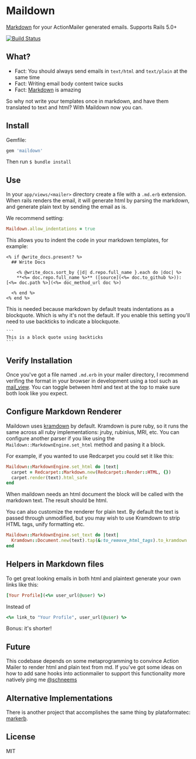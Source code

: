 # Maildown

[Markdown](http://daringfireball.net/projects/markdown/syntax) for your ActionMailer generated emails. Supports Rails 5.0+

[![Build Status](https://travis-ci.org/schneems/maildown.svg?branch=schneems%2F2.0.0)](https://travis-ci.org/schneems/maildown)

## What?

- Fact: You should always send emails in `text/html` and `text/plain` at the same time
- Fact: Writing email body content twice sucks
- Fact: [Markdown](http://daringfireball.net/projects/markdown/syntax) is amazing

So why not write your templates once in markdown, and have them translated to text and html? With Maildown now you can.

## Install

Gemfile:

```ruby
gem 'maildown'
```

Then run `$ bundle install`

## Use

In your `app/views/<mailer>` directory create a file with a `.md.erb` extension. When rails renders the email, it will generate html by parsing the markdown, and generate plain text by sending the email as is.

We recommend setting:

```ruby
Maildown.allow_indentations = true
```

This allows you to indent the code in your markdown templates, for example:

```
<% if @write_docs.present? %>
  ## Write Docs

    <% @write_docs.sort_by {|d| d.repo.full_name }.each do |doc| %>
    **<%= doc.repo.full_name %>** ([source](<%= doc.to_github %>)): [<%= doc.path %>](<%= doc_method_url doc %>)

  <% end %>
<% end %>
```

This is needed because markdown by default treats indentations as a blockquote. Which is why it's not the default. If you enable this setting you'll need to use backticks to indicate a blockquote.

    ```
    This is a block quote using backticks
    ```

## Verify Installation

Once you've got a file named `.md.erb` in your mailer directory, I recommend verifing the format in your browser in development using a tool such as [mail_view](https://github.com/basecamp/mail_view). You can toggle between html and text at the top to make sure both look like you expect.

## Configure Markdown Renderer

Maildown uses [kramdown](https://github.com/gettalong/kramdown) by default.
Kramdown is pure ruby, so it runs the same across all ruby implementations:
jruby, rubinius, MRI, etc. You can configure another parser if you like using
the `Maildown::MarkdownEngine.set_html` method and pasing it a block.

For example, if you wanted to use Redcarpet you could set it like this:

```ruby
Maildown::MarkdownEngine.set_html do |text|
  carpet = Redcarpet::Markdown.new(Redcarpet::Render::HTML, {})
  carpet.render(text).html_safe
end
```

When maildown needs an html document the block will be called with the markdown
text. The result should be html.

You can also customize the renderer for plain text. By default the text is
passed through unmodified, but you may wish to use Kramdown to strip HTML tags,
unify formatting etc.

```ruby
Maildown::MarkdownEngine.set_text do |text|
  Kramdown::Document.new(text).tap(&:to_remove_html_tags).to_kramdown
end
```

## Helpers in Markdown files

To get great looking emails in both html and plaintext generate your own links like this:

```ruby
[Your Profile](<%= user_url(@user) %>)
```

Instead of

```ruby
<%= link_to "Your Profile", user_url(@user) %>
```

Bonus: it's shorter!

## Future

This codebase depends on some metaprogramming to convince Action Mailer to render html and plain text from md. If you've got some ideas on how to add sane hooks into actionmailer to support this functionality more natively ping me [@schneems](https://twitter.com/schneems)


## Alternative Implementations

There is another project that accomplishes the same thing by plataformatec: [markerb](https://github.com/plataformatec/markerb).

## License

MIT
